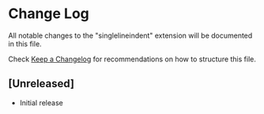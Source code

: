 # Change Log

All notable changes to the "singlelineindent" extension will be documented in this file.

Check [Keep a Changelog](http://keepachangelog.com/) for recommendations on how to structure this file.

## [Unreleased]

- Initial release